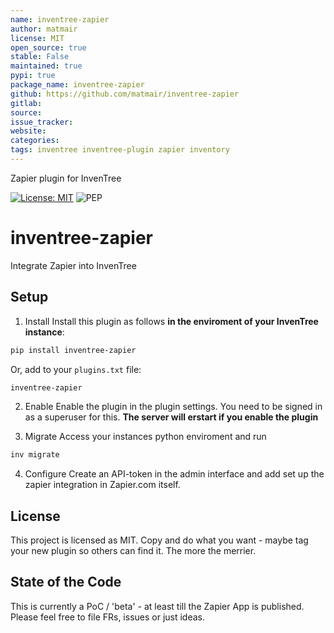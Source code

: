 ```yaml
---
name: inventree-zapier
author: matmair
license: MIT
open_source: true
stable: False
maintained: true
pypi: true
package_name: inventree-zapier
github: https://github.com/matmair/inventree-zapier
gitlab:
source:
issue_tracker:
website:
categories:
tags: inventree inventree-plugin zapier inventory
---
```

Zapier plugin for InvenTree

[![License: MIT](https://img.shields.io/badge/License-MIT-yellow.svg)](https://opensource.org/licenses/MIT)
![PEP](https://github.com/matmair/inventree-zapier/actions/workflows/pep.yaml/badge.svg)


# inventree-zapier

Integrate Zapier into InvenTree

## Setup

1. Install
Install this plugin as follows **in the enviroment of your InvenTree instance**:

```bash
pip install inventree-zapier
```

Or, add to your `plugins.txt` file:

```txt
inventree-zapier
```

2. Enable
Enable the plugin in the plugin settings. You need to be signed in as a superuser for this.
**The server will erstart if you enable the plugin**

3. Migrate
Access your instances python enviroment and run

```bash
inv migrate
```

4. Configure
Create an API-token in the admin interface and add set up the zapier integration in Zapier.com itself.

## License
This project is licensed as MIT. Copy and do what you want - maybe tag your new plugin so others can find it. The more the merrier.

## State of the Code
This is currently a PoC / 'beta' - at least till the Zapier App is published. Please feel free to file FRs, issues or just ideas.

